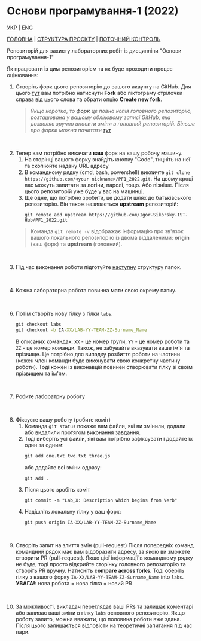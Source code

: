 # Основи програмування-1 (2022)

[УКР][readme_ua] | [ENG][readme]

[ГОЛОВНА][this_repo] | [СТРУКТУРА ПРОЄКТУ][project_structure_readme] | [ПОТОЧНИЙ КОНТРОЛЬ][assessment_results]

Репозиторій для захисту лабораторних робіт із дисципліни "Основи програмування-1"

Як працювати із цим репозиторієм та як буде проходити процес оцінювання:

1. Створіть форк цього репозиторію до вашого акаунту на GitHub. Для цього [тут][this_repo] вам потрібно натиснути **Fork** або піктограму стрілочки справа від цього слова та обрати опцію **Create new fork**. <br/>
    > *Якщо коротко, то **форк** це повна копія головного репозиторію, розташована у вашому обліковому записі GitHub, яка дозволяє зручно вносити зміни в головний репозиторій. Більше про форки можна почитати [тут][fork_info]*

<br/>

2. Тепер вам потрібно викачати **ваш** форк на вашу робочу машину. 
    1. На сторінці вашого форку знайдіть кнопку "Code", тицніть на неї та скопіюйте надану URL адресу
    2. В командному рядку (cmd, bash, powershell) викличте `git clone https://github.com/<your nickname>/PF1_2022.git`. На цьому кроці вас можуть запитати за логіни, паролі, тощо. Або пізніше. Після цього репозиторій уже буде у вас на машинці.
    3. Ще одне, що потрібно зробити, це додати шлях до батьківського репозиторію. Він також називається **upstream** репозиторій:
        ```
        git remote add upstream https://github.com/Igor-Sikorsky-IST-Hub/PF1_2022.git
        ```
    > Команда `git remote -v` відображає інформацію про зв'язок вашого локального репозиторію із двома віддаленими: **origin** (ваш форк) та **upstream** (головний).

<br/>

3. Під час виконання роботи підготуйте [наступну][project_structure_readme] структуру папок.

<br/>

4. Кожна лабораторна робота повинна мати свою окрему папку.

<br/>

6. Потім створіть нову гілку з гілки `labs`.
    ```cmd
    git checkout labs
    git checkout -b IA-XX/LAB-YY-TEAM-ZZ-Surname_Name
    ```
    В описаних командах: `XX` - це номер групи, `YY` - це номер роботи та `ZZ` - це номер команди. Також, не забувайте вказувати ваше ім'я та прізвище. Це потрібно для випадку розбиття роботи на частини (кожен член команди буде виконувати свою конкретну частину роботи). Тоді кожен із виконавцій повинен створювати гілку зі своїм прізвищем та ім'ям.

<br/>

7. Робите лаборатрну роботу

<br/>

8. Фіксуєте вашу роботу (робите коміт)
    1. Команда `git status` покаже вам файли, які ви змінили, додали або видалили протягом виконання завдання.
    2. Тоді виберіть усі файли, які вам потрібно зафіксувати і додайте їх один за одним:
        ```cmd
        git add one.txt two.txt three.js
        ```
        або додайте всі зміни одразу:
        ```cmd
        git add .
        ```
    3. Після цього зробіть коміт
        ```
        git commit -m "Lab_X: Description which begins from Verb"
        ```
    4. Надішліть локальну гілку у ваш форк:
        ```
        git push origin IA-XX/LAB-YY-TEAM-ZZ-Surname_Name
        ```

<br/>

9. Створіть запит на злиття змін (pull-request)
    Після попередніх команд командний рядок має вам відобразити адресу, за якою ви зможете створити PR (pull-request). Якщо цієї інформації в командному рядку не буде, тоді просто відкрийте сторінку головного репозиторію та створіть PR вручну. Натисніть **compare across forks**. Тоді оберіть гілку з вашого форку `IA-XX/LAB-YY-TEAM-ZZ-Surname_Name` into `labs`.<br/>
    **УВАГА!**: нова робота = нова гілка = новий PR

<br/>

10. За можливості, викладач переглядає ваші PRs та залишає коментарі або заливає ваші зміни в гілку `labs` основного репозиторію. Якщо роботу залито, можна вважати, що половина роботи вже здана. Після цього залишається відповісти на теоретичні запитання під час пари.

[assessment_results]: <https://docs.google.com/spreadsheets/d/1_sAxiHEJiXLBl7wpabV2LY9NcDkLxzGhVEhT1Th9oXw/edit?usp=sharing>
[this_repo]: <https://github.com/Igor-Sikorsky-IST-Hub/PF1_2022>
[project_structure_readme]: <Knowledge base/project_structure.md>
[fork_info]: <https://docs.github.com/en/get-started/quickstart/fork-a-repo>
[readme]: <README.md>
[readme_ua]: <README.ua.md>